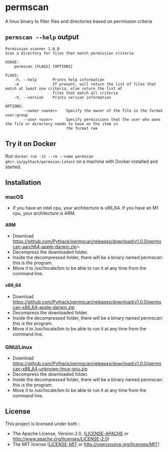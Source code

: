 # permscan

A linux binary to filter files and directories based on permission criteria

## `permscan --help` output

```b
Permission scanner 1.0.0
Scan a directory for files that match permission criteria

USAGE:
    permscan [FLAGS] [OPTIONS]

FLAGS:
    -h, --help       Prints help information
    -m               If present, will return the list of files that match at least one criteria, else return the list of
                     files that match all criteria
    -V, --version    Prints version information

OPTIONS:
        --owner <owner>    Specify the owner of the file in the format user:group
        --user <user>      Specify permissions that the user who owns the file or directory needs to have on the item in
                           the format rwx
```

## Try it on Docker

Run `docker run -it --rm --name permscan ghcr.io/pythack/permscan:latest` on a
machine with Docker installed and started.

## Installation

### macOS

* If you have an intel cpu, your architecture is x86_64.
If you have an M1 cpu, your architecture is ARM.

#### ARM

* Download
<https://github.com/Pythack/permscan/releases/download/v1.0.0/permscan-aarch64-apple-darwin.zip>>
* Decompress the downloaded folder.
* Inside the decompressed folder, there will be a binary named permscan: this is
  the program.
* Move it to /usr/locale/bin to be able to run it at any time from the command
  line.

#### x86_64

* Download
<https://github.com/Pythack/permscan/releases/download/v1.0.0/permscan-x86_64-apple-darwin.zip>
* Decompress the downloaded folder.
* Inside the decompressed folder, there will be a binary named permscan: this is
  the program.
* Move it to /usr/locale/bin to be able to run it at any time from the command
  line.

### GNU/Linux

* Download
<https://github.com/Pythack/permscan/releases/download/v1.0.0/permscan-x86_64-unknown-linux-gnu.zip>
* Decompress the downloaded folder.
* Inside the decompressed folder, there will be a binary named permscan: this is
  the program.
* Move it to /usr/locale/bin to be able to run it at any time from the command
  line.

## License

This project is licensed under both :

* The Apache License, Version 2.0, ([LICENSE-APACHE](LICENSE-APACHE) or <http://www.apache.org/licenses/LICENSE-2.0>)
* The MIT license ([LICENSE-MIT](LICENSE-MIT) or
  <http://opensource.org/licenses/MIT>)
